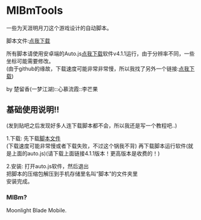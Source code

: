 # MlBmTools

一些为天涯明月刀这个游戏设计的自动脚本。

脚本文件:[点我下载](https://github.com/happyme531/MlBmTools/archive/master.zip)

所有脚本请使用安卓端的Auto.js[点我下载](https://github.com/Ericwyn/Auto.js/releases)软件v4.1.1运行，由于分辨率不同，一些坐标可能需要修改。  
(由于github的缘故，下载速度可能非常非常慢，所以我找了另外一个链接:[点我下载](https://www.lanzous.com/b00t76gcb))  

by 楚留香(一梦江湖)::心慕流霞::李芒果

## 基础使用说明!!

(发到贴吧之后发现好多人连下载脚本都不会，所以我还是写一个教程吧..)

1.下载:
  先下载[脚本文件](https://github.com/happyme531/MlBmTools/archive/master.zip)  
  (下载速度可能非常慢或者下载失败，不过这个锅我不背)
  再下载脚本运行软件(就是上面的auto.js)(请下载上面链接4.1.1版本！更高版本是收费的！)

2.安装:
  打开auto.js软件，然后退出  
  把脚本的压缩包解压到手机存储里名叫“脚本”的文件夹里  
  安装完成。

### MlBm?

Moonlight Blade Mobile.
